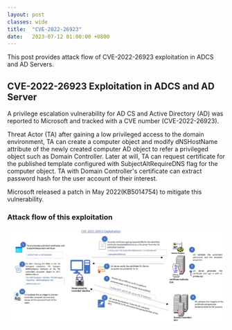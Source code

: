 ```yaml
---
layout: post
classes: wide
title:  "CVE-2022-26923"
date:   2023-07-12 01:00:00 +0800
--- 
```

This post provides attack flow of CVE-2022-26923 exploitation in ADCS and AD Servers.

 
## CVE-2022-26923 Exploitation in ADCS and AD Server

A privilege escalation vulnerability for AD CS and Active Directory (AD) was reported to Microsoft and tracked with a CVE number (CVE-2022-26923).

Threat Actor (TA) after gaining a low privileged access to the domain environment, TA can create a computer object and modify dNSHostName attribute  of the newly created computer AD object to refer a privileged object such as Domain Controller. Later at will, TA can request certificate for the published template configured with SubjectAltRequireDNS flag for the computer object. TA with Domain Controller's certificate can extract password hash for the user account of their interest.

Microsoft released a patch in May 2022(KB5014754) to mitigate this vulnerability.

### Attack flow of this exploitation

![CVE202226923](/image/cve202226923.JPG)



